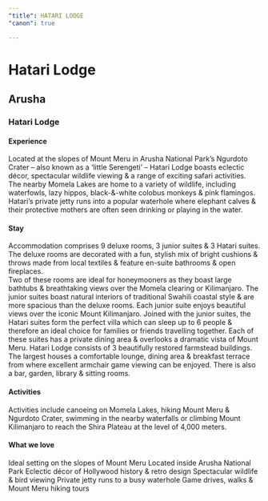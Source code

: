 ```yaml
---
"title": HATARI LODGE
"canon": true

---
```


# Hatari Lodge
## Arusha
### Hatari Lodge

#### Experience
Located at the slopes of Mount Meru in Arusha National Park’s Ngurdoto Crater – also known as a ‘little Serengeti’ – Hatari Lodge boasts eclectic décor, spectacular wildlife viewing &amp; a range of exciting safari activities.
The nearby Momela Lakes are home to a variety of wildlife, including waterfowls, lazy hippos, black-&amp;-white colobus monkeys &amp; pink flamingos.
Hatari’s private jetty runs into a popular waterhole where elephant calves &amp; their protective mothers are often seen drinking or playing in the water.

#### Stay
Accommodation comprises 9 deluxe rooms, 3 junior suites &amp; 3 Hatari suites.  
The deluxe rooms are decorated with a fun, stylish mix of bright cushions &amp; throws made from local textiles &amp; feature en-suite bathrooms &amp; open fireplaces.  
Two of these rooms are ideal for honeymooners as they boast large bathtubs &amp; breathtaking views over the Momela clearing or Kilimanjaro.
The junior suites boast natural interiors of traditional Swahili coastal style &amp; are more spacious than the deluxe rooms.  Each junior suite enjoys beautiful views over the iconic Mount Kilimanjaro.
Joined with the junior suites, the Hatari suites form the perfect villa which can sleep up to 6 people &amp; therefore an ideal choice for families or friends travelling together.  Each of these suites has a private dining area &amp; overlooks a dramatic vista of Mount Meru.
Hatari Lodge consists of 3 beautifully restored farmstead buildings.  The largest houses a comfortable lounge, dining area &amp; breakfast terrace from where excellent armchair game viewing can be enjoyed.  There is also a bar, garden, library &amp; sitting rooms.

#### Activities
Activities include canoeing on Momela Lakes, hiking Mount Meru &amp; Ngurdoto Crater, swimming in the nearby waterfalls or climbing Mount Kilimanjaro to reach the Shira Plateau at the level of 4,000 meters.


#### What we love
Ideal setting on the slopes of Mount Meru
Located inside Arusha National Park
Eclectic décor of Hollywood history &amp; retro design 
Spectacular wildlife &amp; bird viewing
Private jetty runs to a busy waterhole
Game drives, walks &amp; Mount Meru hiking tours